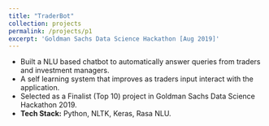```yaml
---
title: "TraderBot"
collection: projects
permalink: /projects/p1
excerpt: 'Goldman Sachs Data Science Hackathon [Aug 2019]'
---
```


* Built a NLU based chatbot to automatically answer queries from traders and investment managers.
* A self learning system that improves as traders input interact with the application.
* Selected as a Finalist (Top 10) project in Goldman Sachs Data Science Hackathon 2019.
* <b>Tech Stack:</b> Python, NLTK, Keras, Rasa NLU.